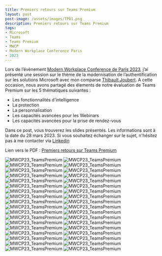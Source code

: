 ```yaml
---
title: Premiers retours sur Teams Premium
layout: post
post-image: /assets/images/TP01.png
description: Premiers retours sur Teams Premium
tags:
- Microsoft
- Teams
- Teams Premium
- MWCP
- Modern Workplace Conference Paris
- 2023
---
```


Lors de l’évènement [Modern Workplace Conference de Paris 2023](https://modern-workplace.pro/agenda-2023/#page-content), j’ai présenté une session sur le thème de la modernisation de l’authentification sur les solutions Microsoft avec mon comparse [Thibault Joubert](https://www.linkedin.com/in/thijoubert/).
A cette occasion, nous avons partagé des élements de notre évaluation de Teams Premium sur les 5 thématiques suivantes :
* Les fonctionnalités d'intelligence
* La protection
* La personnalisation
* Les capacités avancées pour les Webinars
* Les capacités avancées pour la prise de rendez-vous

Dans ce post, vous trouverez les slides présentés. Les informations sont à la date du 28 mars 2023.
Si vous souhaitez échanger sur le sujet, n'hésitez pas à me contacter via [Linkedin](https://www.linkedin.com/in/julien-rousson-996a8b/)

Lien vers le PDF : [Premiers retours sur Teams Premium](/assets/images/MWCP23-Premiers_retours_sur_Teams_Premium.pdf)

![MWCP23_TeamsPremium](/assets/images/MWCP23_01.png)
![MWCP23_TeamsPremium](/assets/images/MWCP23_02.png)
![MWCP23_TeamsPremium](/assets/images/MWCP23_03.png)
![MWCP23_TeamsPremium](/assets/images/MWCP23_04.png)
![MWCP23_TeamsPremium](/assets/images/MWCP23_05.png)
![MWCP23_TeamsPremium](/assets/images/MWCP23_06.png)
![MWCP23_TeamsPremium](/assets/images/MWCP23_07.png)
![MWCP23_TeamsPremium](/assets/images/MWCP23_08.png)
![MWCP23_TeamsPremium](/assets/images/MWCP23_09.png)
![MWCP23_TeamsPremium](/assets/images/MWCP23_10.png)
![MWCP23_TeamsPremium](/assets/images/MWCP23_11.png)
![MWCP23_TeamsPremium](/assets/images/MWCP23_12.png)
![MWCP23_TeamsPremium](/assets/images/MWCP23_13.png)
![MWCP23_TeamsPremium](/assets/images/MWCP23_14.png)
![MWCP23_TeamsPremium](/assets/images/MWCP23_15.png)
![MWCP23_TeamsPremium](/assets/images/MWCP23_16.png)
![MWCP23_TeamsPremium](/assets/images/MWCP23_17.png)
![MWCP23_TeamsPremium](/assets/images/MWCP23_18.png)
![MWCP23_TeamsPremium](/assets/images/MWCP23_19.png)
![MWCP23_TeamsPremium](/assets/images/MWCP23_20.png)
![MWCP23_TeamsPremium](/assets/images/MWCP23_21.png)
![MWCP23_TeamsPremium](/assets/images/MWCP23_22.png)
![MWCP23_TeamsPremium](/assets/images/MWCP23_23.png)
![MWCP23_TeamsPremium](/assets/images/MWCP23_24.png)
![MWCP23_TeamsPremium](/assets/images/MWCP23_25.png)
![MWCP23_TeamsPremium](/assets/images/MWCP23_26.png)
![MWCP23_TeamsPremium](/assets/images/MWCP23_27.png)
![MWCP23_TeamsPremium](/assets/images/MWCP23_28.png)
![MWCP23_TeamsPremium](/assets/images/MWCP23_29.png)
![MWCP23_TeamsPremium](/assets/images/MWCP23_30.png)
![MWCP23_TeamsPremium](/assets/images/MWCP23_31.png)
![MWCP23_TeamsPremium](/assets/images/MWCP23_32.png)
![MWCP23_TeamsPremium](/assets/images/MWCP23_33.png)
![MWCP23_TeamsPremium](/assets/images/MWCP23_34.png)
![MWCP23_TeamsPremium](/assets/images/MWCP23_35.png)
![MWCP23_TeamsPremium](/assets/images/MWCP23_36.png)